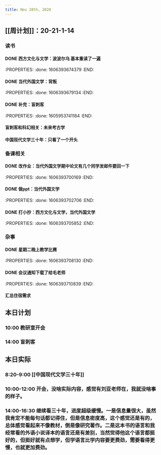 ```yaml
---
title: Nov 20th, 2020
---
```


## [[周计划]]：20-21-1-14
### 读书
#### DONE 西方文化与文学：波波尔乌 基本重读了一遍
:PROPERTIES:
:done: 1606393674379
:END:
#### DONE 当代外国文学：背叛
:PROPERTIES:
:done: 1606393679134
:END:
#### DONE 补完：盲刺客
:PROPERTIES:
:done: 1605953741184
:END:
#### 盲刺客和科幻相关：未来考古学
#### 中国现代文学三十年：只看了一个开头
### 备课相关
#### DONE 改作业：当代外国文学期中论文有几个同学发邮件要回一下
:PROPERTIES:
:done: 1606393700169
:END:
#### DONE 做ppt：当代外国文学
:PROPERTIES:
:done: 1606393702706
:END:
#### DONE 打小抄：西方文化与文学，当代外国文学
:PROPERTIES:
:done: 1606393705852
:END:
### 杂事
#### DONE 星期二晚上教学比赛
:PROPERTIES:
:done: 1606393708130
:END:
#### DONE 会议通知下载了给毛老师
:PROPERTIES:
:done: 1606393710839
:END:
#### 汇总住宿需求
## 本日计划
### 10:00 教研室开会
### 14:00 盲刺客
## 本日实际
### 8:20-9:00 [[中国现代文学三十年]]
### 10:00-12:00 开会，没啥实际内容，感觉有刘亚老师在，我就没啥事的样子。
### 14:00-16:30 继续看三十年，进度超级缓慢。一是信息量很大，虽然我肯定不能每句话都记得住，但是信息密度高，这个感觉还是有的，总体感觉看起来不像教材，倒是像研究著作。二是这本书的语言和我经常看的外语小说译本的语言还是有差别，当然觉得他这个语言都挺好的，但挺好就有点想学，但学语言比学内容要更费劲，需要看得更慢，也就更加费劲。
### 
